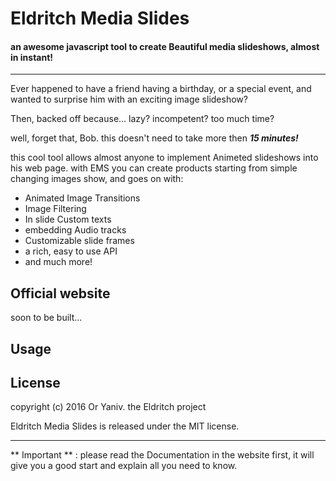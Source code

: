 # Eldritch Media Slides 

#### an awesome javascript tool to create Beautiful media slideshows, almost in instant!

--------------------

Ever happened to have a friend having a birthday, or a special event, and wanted to surprise him with an exciting image slideshow?

Then, backed off because... lazy? incompetent? too much time?

well, forget that, Bob. this doesn't need to take more then  **_15 minutes!_**

this cool tool allows almost anyone to implement Animeted slideshows
into his web page. with EMS you can create products starting from simple changing images show, and goes on with:

* Animated Image Transitions
* Image Filtering
* In slide Custom texts
* embedding Audio tracks
* Customizable slide frames
* a rich, easy to use API
* and much more!

## Official website

soon to be built...

## Usage

## License

copyright (c) 2016 Or Yaniv. the Eldritch project

Eldritch Media Slides is released under the MIT license.

---
** Important ** : please read the Documentation in the website first, it will give you a good start and explain all you need to know.

